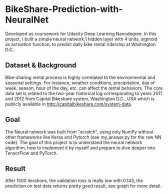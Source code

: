 # BikeShare-Prediction-with-NeuralNet
Developed as coursework for Udacity Deep Learning Nanodegree. In this project, I built a simple neural network,1 hidden layer with 4 units, sigmoid as activation function, to predict daily bike rental ridership at Washington D.C..

## Dataset & Background
Bike-sharing rental process is highly correlated to the environmental and seasonal settings. For instance, weather conditions, precipitation, day of week, season, hour of the day, etc. can affect the rental behaviors. The core data set is related to the two-year historical log corresponding to years 2011 and 2012 from Capital Bikeshare system, Washington D.C., USA which is publicly available in http://capitalbikeshare.com/system-data. 

## Goal
The Neural network was built from "scratch", using only NumPy without other frameworks like Keras and Pytorch (see my_answer.py for the raw NN code). The goal of this project is to understand the neural network algorithm, how to implement it by myself and prepare to dive deeper into TensorFlow and PyTorch.

## Result

After 1500 iterations, the validation loss is really low with 0.143, the prediction on test data returns pretty good result, see graph for more detail.



